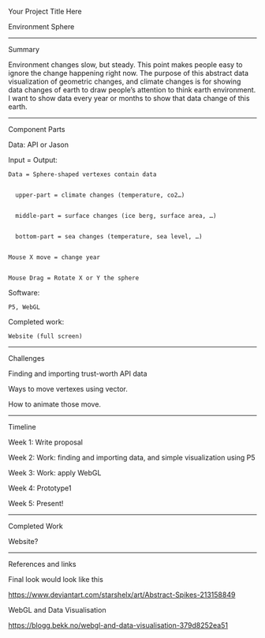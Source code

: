 Your Project Title Here


  Environment Sphere


------------


Summary


  Environment changes slow, but steady. This point makes people easy to ignore the change happening right now. The purpose of this abstract data visualization of geometric changes, and climate changes is for showing data changes of earth to draw people’s attention to think earth environment. I want to show data every year or months to show that data change of this earth.


------------


Component Parts


  Data:
    API or Jason



  Input = Output:


    Data = Sphere-shaped vertexes contain data


      upper-part = climate changes (temperature, co2…)


      middle-part = surface changes (ice berg, surface area, …)


      bottom-part = sea changes (temperature, sea level, …)


    Mouse X move = change year


    Mouse Drag = Rotate X or Y the sphere




  Software:


    P5, WebGL




  Completed work:


    Website (full screen)


------------


Challenges



  Finding and importing trust-worth API data


  Ways to move vertexes using vector.


  How to animate those move.


------------


Timeline


  Week 1: Write proposal


  Week 2: Work: finding and importing data, and simple visualization using P5


  Week 3: Work: apply WebGL


  Week 4: Prototype1


  Week 5: Present!


------------


Completed Work


  Website?


------------


References and links


  Final look would look like this


  https://www.deviantart.com/starshelx/art/Abstract-Spikes-213158849




  WebGL and Data Visualisation


  https://blogg.bekk.no/webgl-and-data-visualisation-379d8252ea51
